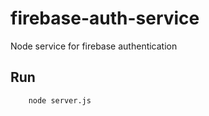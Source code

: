 # firebase-auth-service
Node service for firebase authentication


## Run
```
    node server.js
```

